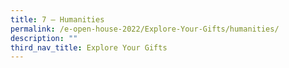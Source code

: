 ```yaml
---
title: 7 – Humanities
permalink: /e-open-house-2022/Explore-Your-Gifts/humanities/
description: ""
third_nav_title: Explore Your Gifts
---
```


